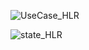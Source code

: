 ![UseCase_HLR](https://user-images.githubusercontent.com/78867874/107903275-cd840880-6f6e-11eb-8286-4f2ca7235ab9.jpg)

![state_HLR](https://user-images.githubusercontent.com/78857426/107903446-484d2380-6f6f-11eb-9911-9e9e67c0b18d.jpg)

